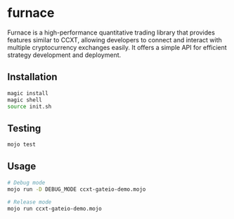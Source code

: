 # furnace
Furnace is a high-performance quantitative trading library that provides features similar to CCXT, allowing developers to connect and interact with multiple cryptocurrency exchanges easily. It offers a simple API for efficient strategy development and deployment.

## Installation

```bash
magic install
magic shell
source init.sh
```

## Testing

```bash
mojo test
```

## Usage

```bash
# Debug mode
mojo run -D DEBUG_MODE ccxt-gateio-demo.mojo

# Release mode
mojo run ccxt-gateio-demo.mojo
```